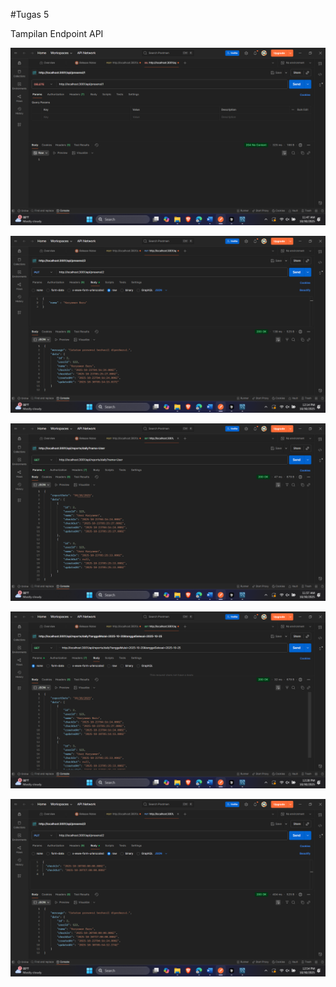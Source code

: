 #Tugas 5

Tampilan Endpoint API

![Delete Based on ID](ss/Tugas5/Delete.png)


![Update Karyawan Name](ss/Tugas5/Put.png)


![Get Only Employees with The Name user](ss/Tugas5/GetUser.png)


![Get Based On Date](ss/Tugas5/GetBasedOnDate.png)


![Put Validasi Input](ss/Tugas5/PutValidasiInput.png)